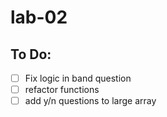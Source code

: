 # lab-02

## To Do:
- [ ] Fix logic in band question
- [ ] refactor functions
- [ ] add y/n questions to large array